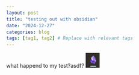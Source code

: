 ```yaml
---
layout: post
title: "testing out with obsidian"
date: "2024-12-27"
categories: blog
tags: [tag1, tag2] # Replace with relevant tags
---
```

what happend to my test?asdf? ![Alt Text](/assets/images/Pasted%20image%2020241228111139.png)